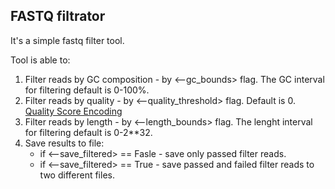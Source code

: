 ## FASTQ filtrator

It's a simple fastq filter tool.

Tool is able to:
1. Filter reads by GC composition - by <--gc_bounds> flag. The GC interval for filtering default is 0-100%.
2. Filter reads by quality - by <--quality_threshold> flag. Default is 0. [Quality Score Encoding](https://support.illumina.com/help/BaseSpace_OLH_009008/Content/Source/Informatics/BS/QualityScoreEncoding_swBS.htm)
3. Filter reads by length - by <--length_bounds> flag. The lenght interval for filtering default is 0-2**32.
4. Save results to file:
    - if <--save_filtered> == Fasle - save only passed filter reads.
    - if <--save_filtered> == True - save passed and failed filter reads to two different files.